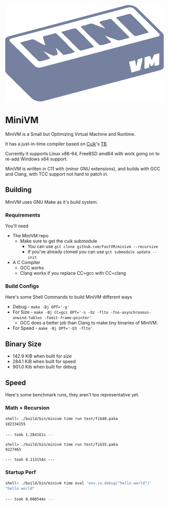 ![The MiniVM Logo, a blueish grey brick (Or maybe can of tuna if you are a cat)](res/MiniVM.svg)

# MiniVM

MiniVM is a Small but Optimizing Virtual Machine and Runtime.

It has a just-in-time compiler based on [Cuik](https://github.com/realnegate/cuik)'s [TB](https://github.com/RealNeGate/Cuik/tree/master/tb).

Currently it supports Linux x86-64, FreeBSD amd64 with work going on to re-add Windows x64 support.

MiniVM is written in C11 with (minor GNU extensions), and builds with GCC and Clang, with TCC support not hard to patch in.

## Building

MiniVM uses GNU Make as it's build system.

### Requirements

You'll need
* The MiniVM repo
    * Make sure to get the cuik submodule
        * You can use `git clone github.com/FastVM/minivm --recursive`
        * If you've already cloned you can use `git submodule update --init`
* A C Compiler
    * GCC works
    * Clang works if you replace CC=gcc with CC=clang

### Build Configs

Here's some Shell Commands to build MiniVM different ways

* Debug - `make -Bj OPT='-g'`
* For Size - `make -Bj CC=gcc OPT='-s -Oz -flto -fno-asynchronous-unwind-tables -fomit-frame-pointer'`
    * GCC does a better job than Clang to make tiny binaries of MiniVM.
* For Speed - `make -Bj OPT='-O3 -flto'`

## Binary Size

* 142.9 KiB when built for size
* 284.1 KiB when built for speed
* 901.0 Kib when built for debug

## Speed

Here's some benchmark runs, they aren't too representative yet.

### Math + Recursion

```sh
shell> ./build/bin/minivm time run test/fib40.paka
102334155

--- took 1.284161s ---
```

```
shell> ./build/bin/minivm time run test/fib35.paka
9227465

--- took 0.113154s ---
```

### Startup Perf

```sh
shell> ./build/bin/minivm time eval 'env.io.debug("hello world")'
"hello world"

--- took 0.000544s ---
```
